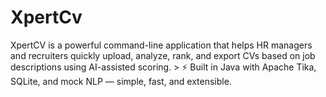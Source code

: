 # XpertCv
XpertCV is a powerful command-line application that helps HR managers and recruiters quickly upload, analyze, rank, and export CVs based on job descriptions using AI-assisted scoring.  > ⚡ Built in Java with Apache Tika, SQLite, and mock NLP — simple, fast, and extensible.
